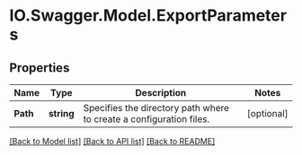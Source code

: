 # IO.Swagger.Model.ExportParameters
## Properties

Name | Type | Description | Notes
------------ | ------------- | ------------- | -------------
**Path** | **string** | Specifies the directory path where to create a configuration files. | [optional] 

[[Back to Model list]](../README.md#documentation-for-models) [[Back to API list]](../README.md#documentation-for-api-endpoints) [[Back to README]](../README.md)


